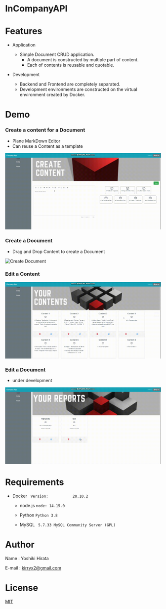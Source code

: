 # InCompanyAPI

# Features

* Application
  * Simple Document CRUD application.
	* A document is constructed by multiple part of content.
	* Each of contents is reusable and quotable.

* Development
	* Backend and Frontend are completely separated.
	* Development environments are constructed on the virtual environment created by Docker. 
  
# Demo

### Create a content for a Document

* Plane MarkDown Editor
* Can reuse a Content as a template


![Create Content](https://github.com/HirataYoshiki/InCompanyAPI/blob/master/media/createcontent.gif)


### Create a Document
* Drag and Drop Content to create a Document 


![Create Document](https://github.com/HirataYoshiki/InCompanyAPI/blob/master/media/createreport.gif)

### Edit a Content


![Edit Content](https://github.com/HirataYoshiki/InCompanyAPI/blob/master/media/editcontent.gif)

### Edit a Document
* under development


![Edit Document](https://github.com/HirataYoshiki/InCompanyAPI/blob/master/media/editreport.gif)
# Requirements

* Docker
` Version:           20.10.2`

	* node.js
`node: 14.15.0`

	* Python
`Python 3.8`

	* MySQL
` 5.7.33 MySQL Community Server (GPL)`

# Author

Name : Yoshiki Hirata

E-mail : kirryx2@gmail.com

# License

[MIT](https://en.wikipedia.org/wiki/MIT_License)
